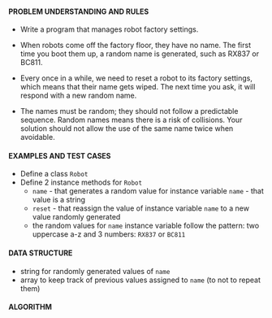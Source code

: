 #### PROBLEM UNDERSTANDING AND RULES
- Write a program that manages robot factory settings.

- When robots come off the factory floor, they have no name. The first time you boot them up, a random name is generated, such as RX837 or BC811.

- Every once in a while, we need to reset a robot to its factory settings, which means that their name gets wiped. The next time you ask, it will respond with a new random name.

- The names must be random; they should not follow a predictable sequence. Random names means there is a risk of collisions. Your solution should not allow the use of the same name twice when avoidable.

#### EXAMPLES AND TEST CASES
- Define a class `Robot`
- Define 2 instance methods for `Robot`
  - `name` - that generates a random value for instance variable `name` - that value is a string
  - `reset` - that reassign the value of instance variable `name` to a new value randomly generated
  - the random values for `name` instance variable follow the pattern: two uppercase a-z and 3 numbers: `RX837` or `BC811`

#### DATA STRUCTURE
- string for randomly generated values of `name`
- array to keep track of previous values assigned to `name` (to not to repeat them)

#### ALGORITHM

